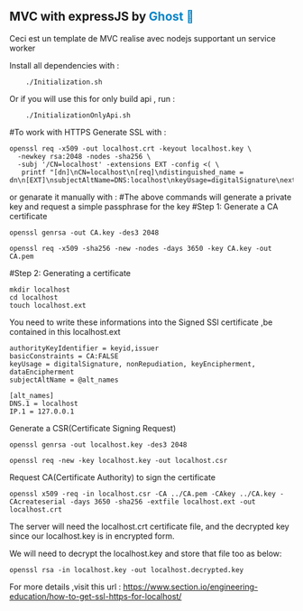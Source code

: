 <h2>MVC with expressJS by <span style="color:#0284c7">Ghost 👻<span></h2>

Ceci est un template de MVC realise avec nodejs supportant un service worker

Install all dependencies with : 
```shell
    ./Initialization.sh
```
Or if you will use this for only build api , run : 
```shell
    ./InitializationOnlyApi.sh
```

#To work with HTTPS
Generate SSL with : 
```shell
openssl req -x509 -out localhost.crt -keyout localhost.key \
  -newkey rsa:2048 -nodes -sha256 \
  -subj '/CN=localhost' -extensions EXT -config <( \
   printf "[dn]\nCN=localhost\n[req]\ndistinguished_name = dn\n[EXT]\nsubjectAltName=DNS:localhost\nkeyUsage=digitalSignature\nextendedKeyUsage=serverAuth")
```
or genarate it manually with : 
#The above commands will generate a private key and request a simple passphrase for the key
#Step 1: Generate a CA certificate
```shell
openssl genrsa -out CA.key -des3 2048
```
```shell
openssl req -x509 -sha256 -new -nodes -days 3650 -key CA.key -out CA.pem
```
#Step 2: Generating a certificate
```shell
mkdir localhost
cd localhost
touch localhost.ext
```
You need to write these informations into the Signed SSl certificate ,be contained in this localhost.ext
```
authorityKeyIdentifier = keyid,issuer
basicConstraints = CA:FALSE
keyUsage = digitalSignature, nonRepudiation, keyEncipherment, dataEncipherment
subjectAltName = @alt_names

[alt_names]
DNS.1 = localhost
IP.1 = 127.0.0.1
```
Generate a CSR(Certificate Signing Request)
```shell
openssl genrsa -out localhost.key -des3 2048
```
```shell
openssl req -new -key localhost.key -out localhost.csr
```
Request CA(Certificate Authority) to sign the certificate
```shell
openssl x509 -req -in localhost.csr -CA ../CA.pem -CAkey ../CA.key -CAcreateserial -days 3650 -sha256 -extfile localhost.ext -out localhost.crt
```
The server will need the localhost.crt certificate file, and the decrypted key since our localhost.key is in encrypted form.

We will need to decrypt the localhost.key and store that file too as below:
```shell
openssl rsa -in localhost.key -out localhost.decrypted.key
```
For more details ,visit this url : https://www.section.io/engineering-education/how-to-get-ssl-https-for-localhost/